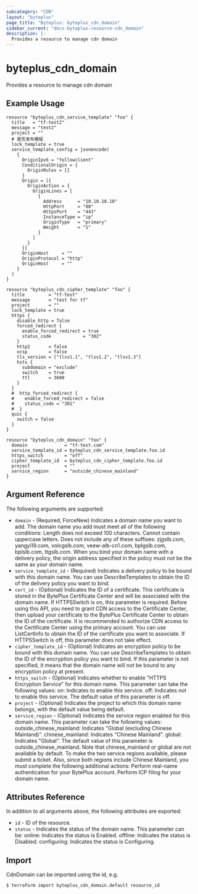 ```yaml
---
subcategory: "CDN"
layout: "byteplus"
page_title: "Byteplus: byteplus_cdn_domain"
sidebar_current: "docs-byteplus-resource-cdn_domain"
description: |-
  Provides a resource to manage cdn domain
---
```

# byteplus_cdn_domain
Provides a resource to manage cdn domain
## Example Usage
```hcl
resource "byteplus_cdn_service_template" "foo" {
  title   = "tf-test2"
  message = "test2"
  project = ""
  # 是否发布模版
  lock_template = true
  service_template_config = jsonencode(
    {
      OriginIpv6 = "followclient"
      ConditionalOrigin = {
        OriginRules = []
      }
      Origin = [{
        OriginAction = {
          OriginLines = [
            {
              Address      = "10.10.10.10"
              HttpPort     = "80"
              HttpsPort    = "443"
              InstanceType = "ip"
              OriginType   = "primary"
              Weight       = "1"
            }
          ]
        }
      }]
      OriginHost     = ""
      OriginProtocol = "http"
      OriginHost     = ""
    }
  )
}

resource "byteplus_cdn_cipher_template" "foo" {
  title         = "tf-test"
  message       = "test for tf"
  project       = ""
  lock_template = true
  https {
    disable_http = false
    forced_redirect {
      enable_forced_redirect = true
      status_code            = "302"
    }
    http2       = false
    ocsp        = false
    tls_version = ["tlsv1.1", "tlsv1.2", "tlsv1.3"]
    hsts {
      subdomain = "exclude"
      switch    = true
      ttl       = 3600
    }
  }
  #  http_forced_redirect {
  #    enable_forced_redirect = false
  #    status_code = "301"
  #  }
  quic {
    switch = false
  }
}

resource "byteplus_cdn_domain" "foo" {
  domain              = "tf-test.com"
  service_template_id = byteplus_cdn_service_template.foo.id
  https_switch        = "off"
  cipher_template_id  = byteplus_cdn_cipher_template.foo.id
  project             = ""
  service_region      = "outside_chinese_mainland"
}
```
## Argument Reference
The following arguments are supported:
* `domain` - (Required, ForceNew) Indicates a domain name you want to add. The domain name you add must meet all of the following conditions: Length does not exceed 100 characters. Cannot contain uppercase letters. Does not include any of these suffixes: zjgslb.com, yangyi19.com, volcgslb.com, veew-alb-cn1.com, bplgslb.com, bplslb.com, ttgslb.com. When you bind your domain name with a delivery policy, the origin address specified in the policy must not be the same as your domain name.
* `service_template_id` - (Required) Indicates a delivery policy to be bound with this domain name. You can use DescribeTemplates to obtain the ID of the delivery policy you want to bind.
* `cert_id` - (Optional) Indicates the ID of a certificate. This certificate is stored in the BytePlus Certificate Center and will be associated with the domain name. If HTTPSSwitch is on, this parameter is required. Before using this API, you need to grant CDN access to the Certificate Center, then upload your certificate to the BytePlus Certificate Center to obtain the ID of the certificate. It is recommended to authorize CDN access to the Certificate Center using the primary account. You can use ListCertInfo to obtain the ID of the certificate you want to associate. If HTTPSSwitch is off, this parameter does not take effect.
* `cipher_template_id` - (Optional) Indicates an encryption policy to be bound with this domain name. You can use DescribeTemplates to obtain the ID of the encryption policy you want to bind. If this parameter is not specified, it means that the domain name will not be bound to any encryption policy at present.
* `https_switch` - (Optional) Indicates whether to enable "HTTPS Encryption Service" for this domain name. This parameter can take the following values: on: Indicates to enable this service. off: Indicates not to enable this service. The default value of this parameter is off.
* `project` - (Optional) Indicates the project to which this domain name belongs, with the default value being default.
* `service_region` - (Optional) Indicates the service region enabled for this domain name. This parameter can take the following values: outside_chinese_mainland: Indicates "Global (excluding Chinese Mainland)". chinese_mainland: Indicates "Chinese Mainland". global: Indicates "Global". The default value of this parameter is outside_chinese_mainland. Note that chinese_mainland or global are not available by default. To make the two service regions available, please submit a ticket. Also, since both regions include Chinese Mainland, you must complete the following additional actions: Perform real-name authentication for your BytePlus account. Perform ICP filing for your domain name.

## Attributes Reference
In addition to all arguments above, the following attributes are exported:
* `id` - ID of the resource.
* `status` - Indicates the status of the domain name. This parameter can be: online: Indicates the status is Enabled. offline: Indicates the status is Disabled. configuring: Indicates the status is Configuring.


## Import
CdnDomain can be imported using the id, e.g.
```
$ terraform import byteplus_cdn_domain.default resource_id
```

